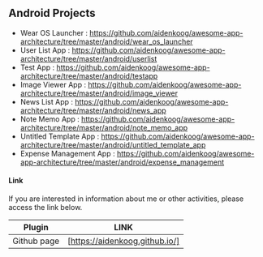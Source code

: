 ## Android Projects

- Wear OS Launcher : https://github.com/aidenkoog/awesome-app-architecture/tree/master/android/wear_os_launcher
- User List App : https://github.com/aidenkoog/awesome-app-architecture/tree/master/android/userlist
- Test App : https://github.com/aidenkoog/awesome-app-architecture/tree/master/android/testapp
- Image Viewer App : https://github.com/aidenkoog/awesome-app-architecture/tree/master/android/image_viewer
- News List App : https://github.com/aidenkoog/awesome-app-architecture/tree/master/android/news_app
- Note Memo App : https://github.com/aidenkoog/awesome-app-architecture/tree/master/android/note_memo_app
- Untitled Template App : https://github.com/aidenkoog/awesome-app-architecture/tree/master/android/untitled_template_app
- Expense Management App : https://github.com/aidenkoog/awesome-app-architecture/tree/master/android/expense_management

#### Link

If you are interested in information about me or other activities, please access the link below.

| Plugin      | LINK                           |
| ----------- | ------------------------------ |
| Github page | [https://aidenkoog.github.io/] |
